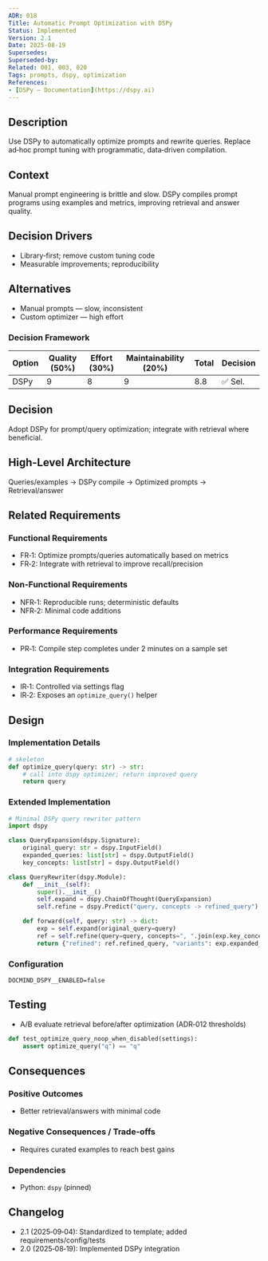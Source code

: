 ```yaml
---
ADR: 018
Title: Automatic Prompt Optimization with DSPy
Status: Implemented
Version: 2.1
Date: 2025-08-19
Supersedes:
Superseded-by:
Related: 001, 003, 020
Tags: prompts, dspy, optimization
References:
- [DSPy — Documentation](https://dspy.ai)
---
```


## Description

Use DSPy to automatically optimize prompts and rewrite queries. Replace ad‑hoc prompt tuning with programmatic, data‑driven compilation.

## Context

Manual prompt engineering is brittle and slow. DSPy compiles prompt programs using examples and metrics, improving retrieval and answer quality.

## Decision Drivers

- Library‑first; remove custom tuning code
- Measurable improvements; reproducibility

## Alternatives

- Manual prompts — slow, inconsistent
- Custom optimizer — high effort

### Decision Framework

| Option | Quality (50%) | Effort (30%) | Maintainability (20%) | Total | Decision |
| ------ | ------------- | ------------ | --------------------- | ----- | -------- |
| DSPy   | 9             | 8            | 9                     | 8.8   | ✅ Sel.  |

## Decision

Adopt DSPy for prompt/query optimization; integrate with retrieval where beneficial.

## High-Level Architecture

Queries/examples → DSPy compile → Optimized prompts → Retrieval/answer

## Related Requirements

### Functional Requirements

- FR‑1: Optimize prompts/queries automatically based on metrics
- FR‑2: Integrate with retrieval to improve recall/precision

### Non-Functional Requirements

- NFR‑1: Reproducible runs; deterministic defaults
- NFR‑2: Minimal code additions

### Performance Requirements

- PR‑1: Compile step completes under 2 minutes on a sample set

### Integration Requirements

- IR‑1: Controlled via settings flag
- IR‑2: Exposes an `optimize_query()` helper

## Design

### Implementation Details

```python
# skeleton
def optimize_query(query: str) -> str:
    # call into dspy optimizer; return improved query
    return query
```

### Extended Implementation

```python
# Minimal DSPy query rewriter pattern
import dspy

class QueryExpansion(dspy.Signature):
    original_query: str = dspy.InputField()
    expanded_queries: list[str] = dspy.OutputField()
    key_concepts: list[str] = dspy.OutputField()

class QueryRewriter(dspy.Module):
    def __init__(self):
        super().__init__()
        self.expand = dspy.ChainOfThought(QueryExpansion)
        self.refine = dspy.Predict("query, concepts -> refined_query")

    def forward(self, query: str) -> dict:
        exp = self.expand(original_query=query)
        ref = self.refine(query=query, concepts=", ".join(exp.key_concepts))
        return {"refined": ref.refined_query, "variants": exp.expanded_queries}
```

### Configuration

```env
DOCMIND_DSPY__ENABLED=false
```

## Testing

- A/B evaluate retrieval before/after optimization (ADR‑012 thresholds)

```python
def test_optimize_query_noop_when_disabled(settings):
    assert optimize_query("q") == "q"
```

## Consequences

### Positive Outcomes

- Better retrieval/answers with minimal code

### Negative Consequences / Trade-offs

- Requires curated examples to reach best gains

### Dependencies

- Python: `dspy` (pinned)

## Changelog

- 2.1 (2025‑09‑04): Standardized to template; added requirements/config/tests
- 2.0 (2025‑08‑19): Implemented DSPy integration
